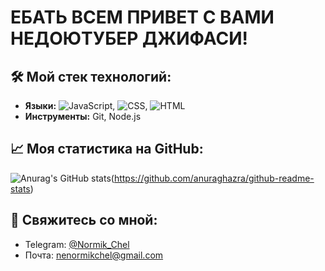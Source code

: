 # ЕБАТЬ ВСЕМ ПРИВЕТ С ВАМИ НЕДОЮТУБЕР ДЖИФАСИ!

## 🛠 Мой стек технологий:
*   **Языки:** ![JavaScript](https://img.shields.io/badge/JavaScript-F7DF1E?style=for-the-badge&logo=javascript&logoColor=black), ![CSS](https://simpleicons.org/icons/css.svg), ![HTML](https://simpleicons.org/icons/htmx.svg)
*   **Инструменты:** Git, Node.js

## 📈 Моя статистика на GitHub:
![Anurag's GitHub stats](https://github-readme-stats.vercel.app/api?username=NormikChel)(https://github.com/anuraghazra/github-readme-stats)

## 🔗 Свяжитесь со мной:
*   Telegram: [@Normik_Chel](https://t.me/Normik_Chel)
*   Почта: nenormikchel@gmail.com
